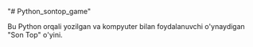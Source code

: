 "# Python_sontop_game" 

Bu Python orqali yozilgan va kompyuter bilan foydalanuvchi o'ynaydigan "Son Top" o'yini.
